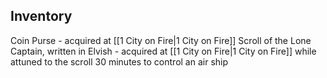 
## Inventory
Coin Purse - acquired at [[1 City on Fire|1 City on Fire]] 
Scroll of the Lone Captain, written in Elvish -  acquired at [[1 City on Fire|1 City on Fire]] 
	while attuned to the scroll
	30 minutes to control an air ship